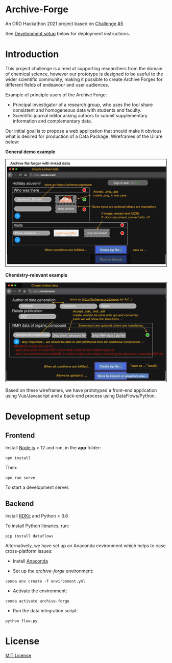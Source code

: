 # Archive-Forge

An ORD Hackathon 2021 project based on [Challenge #5](https://github.com/ORD-Hackathon/hackathon-2021/issues/5)

See [Development setup](#development-setup) below for deployment instructions.

# Introduction

This project challenge is aimed at supporting researchers from the domain of chemical science, however our prototype is designed to be useful to the wider scientific community, making it possible to create Archive Forges for different fields of endeavour and user audiences.

Example of principle users of the Archive Forge:

- Principal investigator of a research group, who uses the tool share consistent and homogeneous data with students and faculty.
- Scientific journal editor asking authors to submit supplementary information and complementary data.

Our initial goal is to propose a web application that should make it obvious what is desired for production of a Data Package. Wireframes of the UI are below:

**General demo example**

<img style="border:1px solid black;" src="images/demo.png" width="600" alt="Example of archive forger." />

**Chemistry-relevant example**

<img style="border:1px solid black;" src="images/chem.png" width="600" alt="Example of archive forger." />

Based on these wireframes, we have prototyped a front-end application using Vue/Javascript and a back-end process using DataFlows/Python.

# Development setup

## Frontend

Install [Node.js](https://nodejs.org/en/) > 12 and run, in the **app** folder:

`npm install`

Then:

`npm run serve`

To start a development server.

## Backend

Install [RDKit](http://www.rdkit.org/docs/Install.html#fedora-centos-and-rhel) and Python > 3.6

To install Python libraries, run:

`pip install dataflows`

Alternatively, we have set up an Anaconda environment which helps to ease cross-platform issues:

- Install [Anaconda](http://anaconda.org)

- Set up the *archive-forge* environment:

`conda env create -f environment.yml`

- Activate the environment:

`conda activate archive-forge`

- Run the data integration script:

`python flow.py`

# License

[MIT License](LICENSE)
